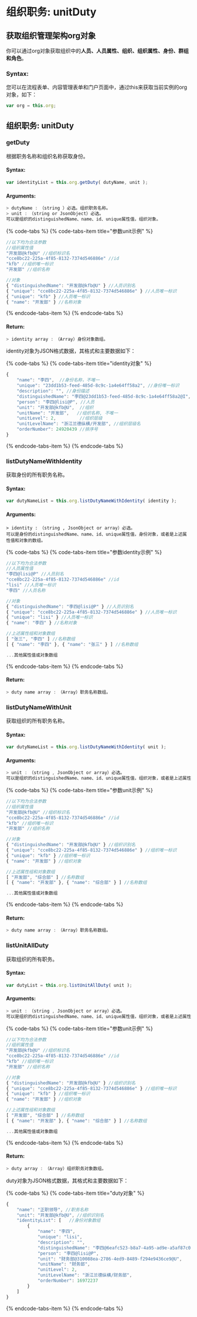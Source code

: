 # 组织职务: unitDuty

## 获取组织管理架构org对象

你可以通过org对象获取组织中的**人员、人员属性、组织、组织属性、身份、群组和角色**。

### Syntax:

您可以在流程表单、内容管理表单和门户页面中，通过this来获取当前实例的org对象，如下：

```javascript
var org = this.org;
```

## 组织职务: unitDuty

### getDuty

根据职务名称和组织名称获取身份。

#### Syntax: 

```javascript
var identityList = this.org.getDuty( dutyName, unit );
```

#### Arguments:

```javascript
> dutyName :　（string ）必选。组织职务名称。
> unit :　（string or JsonObject）必选。
可以是组织的distinguishedName、name、id、unique属性值，组织对象。
```

{% code-tabs %}
{% code-tabs-item title="参数unit示例" %}
```javascript
//以下均为合法参数
//组织属性值
"开发部@kfb@U" //组织标识名
"cce8bc22-225a-4f85-8132-7374d546886e" //id
"kfb" //组织唯一标识
"开发部" //组织名称

//对象
{ "distinguishedName": "开发部@kfb@U" } //人员识别名
{ "unique": "cce8bc22-225a-4f85-8132-7374d546886e" } //人员唯一标识
{ "unique": "kfb" } //人员唯一标识
{ "name": "开发部" } //名称对象
```
{% endcode-tabs-item %}
{% endcode-tabs %}

#### Return:

```javascript
> identity array :　（Array）身份对象数组。
```

identity对象为JSON格式数据，其格式和主要数据如下：

{% code-tabs %}
{% code-tabs-item title="identity对象" %}
```javascript
{
    "name": "李四",  //身份名称，不唯一
    "unique": "23dd1b53-feed-485d-8c9c-1a4e64ff58a2", //身份唯一标识
    "description": "", //身份描述
    "distinguishedName": "李四@23dd1b53-feed-485d-8c9c-1a4e64ff58a2@I", //身份全称
    "person": "李四@lisi@P", //人员
    "unit": "开发部@kfb@U",  //组织
    "unitName": "开发部",   //组织名称, 不唯一
    "unitLevel": 2,         //组织层级
    "unitLevelName": "浙江兰德纵横/开发部", //组织层级名
    "orderNumber": 24920439 //排序号
}

```
{% endcode-tabs-item %}
{% endcode-tabs %}

### listDutyNameWithIdentity

获取身份的所有职务名称。

#### Syntax:

```javascript
var dutyNameList = this.org.listDutyNameWithIdentity( identity );
```

#### Arguments:

```text
> identity :　（string , JsonObject or array）必选。
可以是身份的distinguishedName、name、id、unique属性值，身份对象，或者是上述属性值和对象的数组。
```

{% code-tabs %}
{% code-tabs-item title="参数identity示例" %}
```javascript
//以下均为合法参数
//人员属性值
"李四@lisi@P" //人员别名
"cce8bc22-225a-4f85-8132-7374d546886e" //id
"lisi" //人员唯一标识
"李四" //人员名称

//对象
{ "distinguishedName": "李四@lisi@P" } //人员识别名
{ "unique": "cce8bc22-225a-4f85-8132-7374d546886e" } //人员唯一标识
{ "unique": "lisi" } //人员唯一标识
{ "name": "李四" } //名称对象

//上述属性组和对象数组
[ "张三", "李四" ] //名称数组
[ { "name": "李四" }, { "name": "张三" } ] //名称数组

...其他属性值或对象数组
```
{% endcode-tabs-item %}
{% endcode-tabs %}

#### Return:

```javascript
> duty name array :　（Array）职务名称数组。
```

### listDutyNameWithUnit

获取组织的所有职务名称。

#### Syntax:

```javascript
var dutyNameList = this.org.listDutyNameWithIdentity( unit );
```

#### Arguments:

```javascript
> unit :　（string , JsonObject or array）必选。
可以是组织的distinguishedName、name、id、unique属性值，组织对象，或者是上述属性值和对象的数组。
```

{% code-tabs %}
{% code-tabs-item title="参数unit示例" %}
```javascript
//以下均为合法参数
//组织属性值
"开发部@kfb@U" //组织标识名
"cce8bc22-225a-4f85-8132-7374d546886e" //id
"kfb" //组织唯一标识
"开发部" //组织名称

//对象
{ "distinguishedName": "开发部@kfb@U" } //组织识别名
{ "unique": "cce8bc22-225a-4f85-8132-7374d546886e" } //组织唯一标识
{ "unique": "kfb" } //组织唯一标识
{ "name": "开发部" } //组织对象

//上述属性组和对象数组
[ "开发部", "综合部" ] //名称数组
[ { "name": "开发部" }, { "name": "综合部" } ] //名称数组

...其他属性值或对象数组
```
{% endcode-tabs-item %}
{% endcode-tabs %}

#### Return:

```javascript
> duty name array :　（Array）职务名称数组。
```

### listUnitAllDuty

获取组织的所有职务。

#### Syntax:

```javascript
var dutyList = this.org.listUnitAllDuty( unit );
```

#### Arguments:

```javascript
> unit :　（string , JsonObject or array）必选。
可以是组织的distinguishedName、name、id、unique属性值，组织对象，或者是上述属性值和对象的数组。
```

{% code-tabs %}
{% code-tabs-item title="参数unit示例" %}
```javascript
//以下均为合法参数
//组织属性值
"开发部@kfb@U" //组织标识名
"cce8bc22-225a-4f85-8132-7374d546886e" //id
"kfb" //组织唯一标识
"开发部" //组织名称

//对象
{ "distinguishedName": "开发部@kfb@U" } //组织识别名
{ "unique": "cce8bc22-225a-4f85-8132-7374d546886e" } //组织唯一标识
{ "unique": "kfb" } //组织唯一标识
{ "name": "开发部" } //组织对象

//上述属性组和对象数组
[ "开发部", "综合部" ] //名称数组
[ { "name": "开发部" }, { "name": "综合部" } ] //名称数组

...其他属性值或对象数组
```
{% endcode-tabs-item %}
{% endcode-tabs %}

#### Return:

```javascript
> duty array :　（Array）组织职务对象数组。
```

duty对象为JSON格式数据，其格式和主要数据如下：

{% code-tabs %}
{% code-tabs-item title="duty对象" %}
```javascript
{
    "name": "正职领导", //职务名称
    "unit": "开发部@kfb@U", //组织识别名
    "identityList": [   //身份对象数组
        {
            "name": "李四",
            "unique": "lisi",
            "description": "",
            "distinguishedName": "李四@6eafc523-b8a7-4a95-ad9e-a5af87c04410@I",
            "person": "李四@lisi@P",
            "unit": "财务部@310088ea-2786-4ed9-8489-f294e9436ce9@U",
            "unitName": "财务部",
            "unitLevel": 2,
            "unitLevelName": "浙江兰德纵横/财务部",
            "orderNumber": 16972237
        }
    ]
}
```
{% endcode-tabs-item %}
{% endcode-tabs %}



















